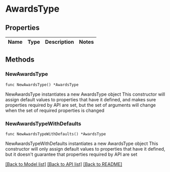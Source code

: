 # AwardsType

## Properties

Name | Type | Description | Notes
------------ | ------------- | ------------- | -------------

## Methods

### NewAwardsType

`func NewAwardsType() *AwardsType`

NewAwardsType instantiates a new AwardsType object
This constructor will assign default values to properties that have it defined,
and makes sure properties required by API are set, but the set of arguments
will change when the set of required properties is changed

### NewAwardsTypeWithDefaults

`func NewAwardsTypeWithDefaults() *AwardsType`

NewAwardsTypeWithDefaults instantiates a new AwardsType object
This constructor will only assign default values to properties that have it defined,
but it doesn't guarantee that properties required by API are set


[[Back to Model list]](../README.md#documentation-for-models) [[Back to API list]](../README.md#documentation-for-api-endpoints) [[Back to README]](../README.md)


